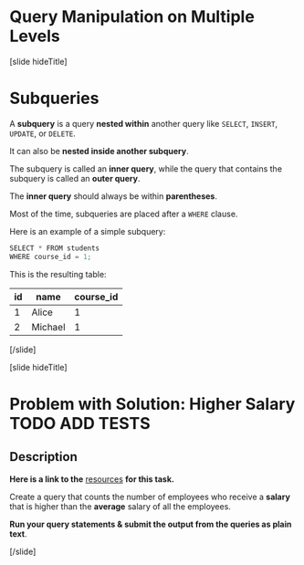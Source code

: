 # Query Manipulation on Multiple Levels

[slide hideTitle]

# Subqueries

A **subquery** is a query **nested within** another query like `SELECT`, `INSERT`, `UPDATE`, or `DELETE`.

It can also be **nested inside another subquery**.

The subquery is called an **inner query**, while the query that contains the subquery is called an **outer query**.

The **inner query** should always be within **parentheses**. 

Most of the time, subqueries are placed after a `WHERE` clause.

Here is an example of a simple subquery:

```Java
SELECT * FROM students
WHERE course_id = 1;
```

This is the resulting table:

| **id** | **name** | **course_id** |
| ------ | -------- | ------------- |
| 1      | Alice    | 1             |
| 2      | Michael  | 1             |

[/slide]

[slide hideTitle]

# Problem with Solution: Higher Salary TODO ADD TESTS

## Description

**Here is a link to the** [resources](https://videos.softuni.org/resources/java/java-mysql/06.MySQL-Joins-Subqueries-and-Indices-Lab-Resources.zip) **for this task.**

Create a query that counts the number of employees who receive a **salary** that is higher than the **average** salary of all the employees.

**Run your query statements & submit the output from the queries as plain text**.

[/slide]
